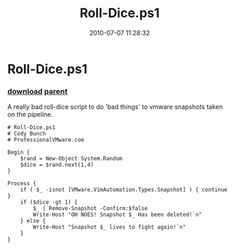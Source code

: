 ﻿---
pid:            1953
parent:         1952
children:       
poster:         Cody Bunch
title:          Roll-Dice.ps1
date:           2010-07-07 11:28:32
description:    A really bad roll-dice script to do 'bad things' to vmware snapshots taken on the pipeline.
format:         posh
---

# Roll-Dice.ps1

### [download](1953.ps1) [parent](1952.md) 

A really bad roll-dice script to do 'bad things' to vmware snapshots taken on the pipeline.

```posh
# Roll-Dice.ps1
# Cody Bunch
# ProfessionalVMware.com

Begin {
	$rand = New-Object System.Random
	$dice = $rand.next(1,4)
}

Process {
	if ( $_ -isnot [VMware.VimAutomation.Types.Snapshot] ) { continue }
	if ($dice -gt 1) { 
		$_ | Remove-Snapshot -Confirm:$false
		Write-Host "OH NOES! Snapshot $_ Has been deleted!`n" 
	} else {
		Write-Host "Snapshot $_ lives to fight again!`n"
	}
}
```
